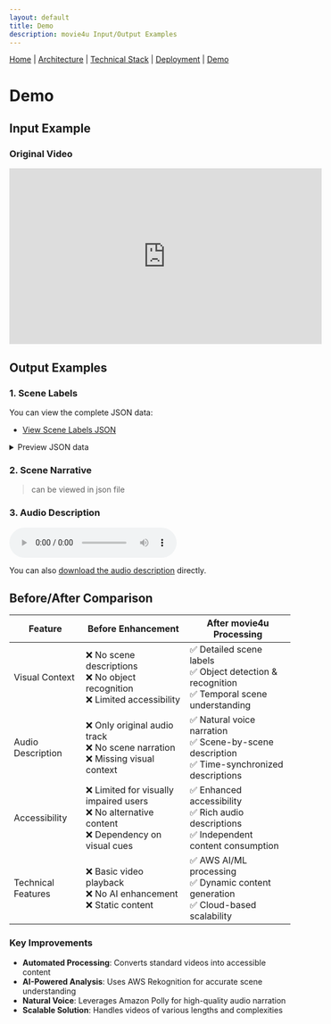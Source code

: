 ```yaml
---
layout: default
title: Demo
description: movie4u Input/Output Examples
---
```


[Home](./README.md) | 
[Architecture](./architecture.md) | 
[Technical Stack](./technical-stack.md) | 
[Deployment](./deployment.md) | 
[Demo](./demo.md)

# Demo

## Input Example
### Original Video
<iframe width="560" height="315" src="https://www.youtube.com/embed/o-WKik4qp3U" frameborder="0" allow="accelerometer; autoplay; clipboard-write; encrypted-media; gyroscope; picture-in-picture" allowfullscreen></iframe>

## Output Examples

### 1. Scene Labels
You can view the complete JSON data:
- [View Scene Labels JSON](./data/scene-labels.json)

<details>
<summary>Preview JSON data</summary>
{% include_relative data/scene-labels.json %}
</details>

### 2. Scene Narrative
> can be viewed in json file

### 3. Audio Description
<audio controls>
  <source src="./data/finalPolly.mp3" type="audio/mpeg">
  Your browser does not support the audio element.
</audio>

You can also [download the audio description](./data/finalPolly.mp3) directly.

## Before/After Comparison

| Feature | Before Enhancement | After movie4u Processing |
|---------|-------------------|------------------------|
| Visual Context | ❌ No scene descriptions<br>❌ No object recognition<br>❌ Limited accessibility | ✅ Detailed scene labels<br>✅ Object detection & recognition<br>✅ Temporal scene understanding |
| Audio Description | ❌ Only original audio track<br>❌ No scene narration<br>❌ Missing visual context | ✅ Natural voice narration<br>✅ Scene-by-scene description<br>✅ Time-synchronized descriptions |
| Accessibility | ❌ Limited for visually impaired users<br>❌ No alternative content<br>❌ Dependency on visual cues | ✅ Enhanced accessibility<br>✅ Rich audio descriptions<br>✅ Independent content consumption |
| Technical Features | ❌ Basic video playback<br>❌ No AI enhancement<br>❌ Static content | ✅ AWS AI/ML processing<br>✅ Dynamic content generation<br>✅ Cloud-based scalability |

### Key Improvements
- **Automated Processing**: Converts standard videos into accessible content
- **AI-Powered Analysis**: Uses AWS Rekognition for accurate scene understanding
- **Natural Voice**: Leverages Amazon Polly for high-quality audio narration
- **Scalable Solution**: Handles videos of various lengths and complexities